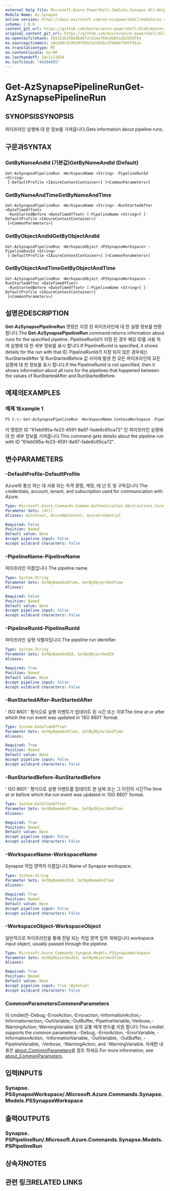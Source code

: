 ```yaml
---
external help file: Microsoft.Azure.PowerShell.Cmdlets.Synapse.dll-Help.xml
Module Name: Az.Synapse
online version: https://docs.microsoft.com/en-us/powershell/module/az.synapse/get-azsynapsepipelinerun
schema: 2.0.0
content_git_url: https://github.com/Azure/azure-powershell/blob/master/src/Synapse/Synapse/help/Get-AzSynapsePipelineRun.md
original_content_git_url: https://github.com/Azure/azure-powershell/blob/master/src/Synapse/Synapse/help/Get-AzSynapsePipelineRun.md
ms.openlocfilehash: 365311b156b8bd6f2c61da760c6b82a3b2d5dfb4
ms.sourcegitcommit: 1de2b6c3c99197958fa2101bc37680e7507f91ac
ms.translationtype: MT
ms.contentlocale: ko-KR
ms.lasthandoff: 10/13/2020
ms.locfileid: "94204685"
---
```

# <span data-ttu-id="a463e-101">Get-AzSynapsePipelineRun</span><span class="sxs-lookup"><span data-stu-id="a463e-101">Get-AzSynapsePipelineRun</span></span>

## <span data-ttu-id="a463e-102">SYNOPSIS</span><span class="sxs-lookup"><span data-stu-id="a463e-102">SYNOPSIS</span></span>
<span data-ttu-id="a463e-103">파이프라인 실행에 대 한 정보를 가져옵니다.</span><span class="sxs-lookup"><span data-stu-id="a463e-103">Gets information about pipeline runs.</span></span>

## <span data-ttu-id="a463e-104">구문과</span><span class="sxs-lookup"><span data-stu-id="a463e-104">SYNTAX</span></span>

### <span data-ttu-id="a463e-105">GetByNameAndId (기본값)</span><span class="sxs-lookup"><span data-stu-id="a463e-105">GetByNameAndId (Default)</span></span>
```
Get-AzSynapsePipelineRun -WorkspaceName <String> -PipelineRunId <String>
 [-DefaultProfile <IAzureContextContainer>] [<CommonParameters>]
```

### <span data-ttu-id="a463e-106">GetByNameAndTime</span><span class="sxs-lookup"><span data-stu-id="a463e-106">GetByNameAndTime</span></span>
```
Get-AzSynapsePipelineRun -WorkspaceName <String> -RunStartedAfter <DateTimeOffset>
 -RunStartedBefore <DateTimeOffset> [-PipelineName <String>] [-DefaultProfile <IAzureContextContainer>]
 [<CommonParameters>]
```

### <span data-ttu-id="a463e-107">GetByObjectAndId</span><span class="sxs-lookup"><span data-stu-id="a463e-107">GetByObjectAndId</span></span>
```
Get-AzSynapsePipelineRun -WorkspaceObject <PSSynapseWorkspace> -PipelineRunId <String>
 [-DefaultProfile <IAzureContextContainer>] [<CommonParameters>]
```

### <span data-ttu-id="a463e-108">GetByObjectAndTime</span><span class="sxs-lookup"><span data-stu-id="a463e-108">GetByObjectAndTime</span></span>
```
Get-AzSynapsePipelineRun -WorkspaceObject <PSSynapseWorkspace> -RunStartedAfter <DateTimeOffset>
 -RunStartedBefore <DateTimeOffset> [-PipelineName <String>] [-DefaultProfile <IAzureContextContainer>]
 [<CommonParameters>]
```

## <span data-ttu-id="a463e-109">설명은</span><span class="sxs-lookup"><span data-stu-id="a463e-109">DESCRIPTION</span></span>
<span data-ttu-id="a463e-110">**Get-AzSynapsePipelineRun** 명령은 지정 된 파이프라인에 대 한 실행 정보를 반환 합니다.</span><span class="sxs-lookup"><span data-stu-id="a463e-110">The **Get-AzSynapsePipelineRun** command returns information about runs for the specified pipeline.</span></span> <span data-ttu-id="a463e-111">PipelineRunId가 지정 된 경우 해당 ID를 사용 하 여 실행에 대 한 세부 정보를 표시 합니다.</span><span class="sxs-lookup"><span data-stu-id="a463e-111">If PipelineRunId is specified, it shows details for the run with that ID.</span></span> <span data-ttu-id="a463e-112">PipelineRunId가 지정 되지 않은 경우에는 RunStartedAfter 및 RunStartedBefore 값 사이에 발생 한 모든 파이프라인의 모든 실행에 대 한 정보를 표시 합니다.</span><span class="sxs-lookup"><span data-stu-id="a463e-112">If the PipelineRunId is not specified, then it shows information about all runs for the pipelines that happened between the values of RunStartedAfter and RunStartedBefore.</span></span>

## <span data-ttu-id="a463e-113">예제의</span><span class="sxs-lookup"><span data-stu-id="a463e-113">EXAMPLES</span></span>

### <span data-ttu-id="a463e-114">예제 1</span><span class="sxs-lookup"><span data-stu-id="a463e-114">Example 1</span></span>
```powershell
PS C:\> Get-AzSynapsePipelineRun -WorkspaceName ContosoWorkspace -PipelineRunId "61eb095a-fe23-4591-8a97-fade6c65ca72"
```

<span data-ttu-id="a463e-115">이 명령은 ID "61eb095a-fe23-4591-8a97-fade6c65ca72" 인 파이프라인 실행에 대 한 세부 정보를 가져옵니다.</span><span class="sxs-lookup"><span data-stu-id="a463e-115">This command gets details about the pipeline run with ID "61eb095a-fe23-4591-8a97-fade6c65ca72".</span></span>

## <span data-ttu-id="a463e-116">변수</span><span class="sxs-lookup"><span data-stu-id="a463e-116">PARAMETERS</span></span>

### <span data-ttu-id="a463e-117">-DefaultProfile</span><span class="sxs-lookup"><span data-stu-id="a463e-117">-DefaultProfile</span></span>
<span data-ttu-id="a463e-118">Azure와 통신 하는 데 사용 되는 자격 증명, 계정, 테 넌 트 및 구독입니다.</span><span class="sxs-lookup"><span data-stu-id="a463e-118">The credentials, account, tenant, and subscription used for communication with Azure.</span></span>

```yaml
Type: Microsoft.Azure.Commands.Common.Authentication.Abstractions.Core.IAzureContextContainer
Parameter Sets: (All)
Aliases: AzContext, AzureRmContext, AzureCredential

Required: False
Position: Named
Default value: None
Accept pipeline input: False
Accept wildcard characters: False
```

### <span data-ttu-id="a463e-119">-PipelineName</span><span class="sxs-lookup"><span data-stu-id="a463e-119">-PipelineName</span></span>
<span data-ttu-id="a463e-120">파이프라인 이름입니다.</span><span class="sxs-lookup"><span data-stu-id="a463e-120">The pipeline name.</span></span>

```yaml
Type: System.String
Parameter Sets: GetByNameAndTime, GetByObjectAndTime
Aliases:

Required: False
Position: Named
Default value: None
Accept pipeline input: False
Accept wildcard characters: False
```

### <span data-ttu-id="a463e-121">-PipelineRunId</span><span class="sxs-lookup"><span data-stu-id="a463e-121">-PipelineRunId</span></span>
<span data-ttu-id="a463e-122">파이프라인 실행 식별자입니다.</span><span class="sxs-lookup"><span data-stu-id="a463e-122">The pipeline run identifier.</span></span>

```yaml
Type: System.String
Parameter Sets: GetByNameAndId, GetByObjectAndId
Aliases:

Required: True
Position: Named
Default value: None
Accept pipeline input: False
Accept wildcard characters: False
```

### <span data-ttu-id="a463e-123">-RunStartedAfter</span><span class="sxs-lookup"><span data-stu-id="a463e-123">-RunStartedAfter</span></span>
<span data-ttu-id="a463e-124">' ISO 8601 ' 형식으로 실행 이벤트가 업데이트 된 시간 또는 이후</span><span class="sxs-lookup"><span data-stu-id="a463e-124">The time at or after which the run event was updated in 'ISO 8601' format.</span></span>

```yaml
Type: System.DateTimeOffset
Parameter Sets: GetByNameAndTime, GetByObjectAndTime
Aliases:

Required: True
Position: Named
Default value: None
Accept pipeline input: False
Accept wildcard characters: False
```

### <span data-ttu-id="a463e-125">-RunStartedBefore</span><span class="sxs-lookup"><span data-stu-id="a463e-125">-RunStartedBefore</span></span>
<span data-ttu-id="a463e-126">' ISO 8601 ' 형식으로 실행 이벤트를 업데이트 한 날짜 또는 그 이전의 시간</span><span class="sxs-lookup"><span data-stu-id="a463e-126">The time at or before which the run event was updated in 'ISO 8601' format.</span></span>

```yaml
Type: System.DateTimeOffset
Parameter Sets: GetByNameAndTime, GetByObjectAndTime
Aliases:

Required: True
Position: Named
Default value: None
Accept pipeline input: False
Accept wildcard characters: False
```

### <span data-ttu-id="a463e-127">-WorkspaceName</span><span class="sxs-lookup"><span data-stu-id="a463e-127">-WorkspaceName</span></span>
<span data-ttu-id="a463e-128">Synapse 작업 영역의 이름입니다.</span><span class="sxs-lookup"><span data-stu-id="a463e-128">Name of Synapse workspace.</span></span>

```yaml
Type: System.String
Parameter Sets: GetByNameAndId, GetByNameAndTime
Aliases:

Required: True
Position: Named
Default value: None
Accept pipeline input: False
Accept wildcard characters: False
```

### <span data-ttu-id="a463e-129">-WorkspaceObject</span><span class="sxs-lookup"><span data-stu-id="a463e-129">-WorkspaceObject</span></span>
<span data-ttu-id="a463e-130">일반적으로 파이프라인을 통해 전달 되는 작업 영역 입력 개체입니다.</span><span class="sxs-lookup"><span data-stu-id="a463e-130">workspace input object, usually passed through the pipeline.</span></span>

```yaml
Type: Microsoft.Azure.Commands.Synapse.Models.PSSynapseWorkspace
Parameter Sets: GetByObjectAndId, GetByObjectAndTime
Aliases:

Required: True
Position: Named
Default value: None
Accept pipeline input: True (ByValue)
Accept wildcard characters: False
```

### <span data-ttu-id="a463e-131">CommonParameters</span><span class="sxs-lookup"><span data-stu-id="a463e-131">CommonParameters</span></span>
<span data-ttu-id="a463e-132">이 cmdlet은-Debug,-ErrorAction,-Erroraction,-InformationAction,-Informationaction,-OutVariable,-OutBuffer,-PipelineVariable,-Verbose,-WarningAction,-WarningVariable 등의 공통 매개 변수를 지원 합니다.</span><span class="sxs-lookup"><span data-stu-id="a463e-132">This cmdlet supports the common parameters: -Debug, -ErrorAction, -ErrorVariable, -InformationAction, -InformationVariable, -OutVariable, -OutBuffer, -PipelineVariable, -Verbose, -WarningAction, and -WarningVariable.</span></span> <span data-ttu-id="a463e-133">자세한 내용은 [about_CommonParameters](http://go.microsoft.com/fwlink/?LinkID=113216)을 참조 하세요.</span><span class="sxs-lookup"><span data-stu-id="a463e-133">For more information, see [about_CommonParameters](http://go.microsoft.com/fwlink/?LinkID=113216).</span></span>

## <span data-ttu-id="a463e-134">입력</span><span class="sxs-lookup"><span data-stu-id="a463e-134">INPUTS</span></span>

### <span data-ttu-id="a463e-135">Synapse. PSSynapseWorkspace/.</span><span class="sxs-lookup"><span data-stu-id="a463e-135">Microsoft.Azure.Commands.Synapse.Models.PSSynapseWorkspace</span></span>

## <span data-ttu-id="a463e-136">출력</span><span class="sxs-lookup"><span data-stu-id="a463e-136">OUTPUTS</span></span>

### <span data-ttu-id="a463e-137">Synapse. PSPipelineRun/.</span><span class="sxs-lookup"><span data-stu-id="a463e-137">Microsoft.Azure.Commands.Synapse.Models.PSPipelineRun</span></span>

## <span data-ttu-id="a463e-138">상속자</span><span class="sxs-lookup"><span data-stu-id="a463e-138">NOTES</span></span>

## <span data-ttu-id="a463e-139">관련 링크</span><span class="sxs-lookup"><span data-stu-id="a463e-139">RELATED LINKS</span></span>
